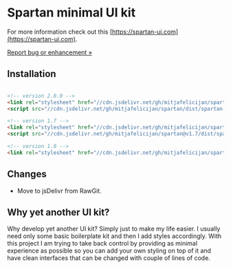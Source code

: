 # Spartan minimal UI kit

For more information check out this [https://spartan-ui.com](https://spartan-ui.com).

[Report bug or enhancement »](https://github.com/mitjafelicijan/spartan/issues/new)

## Installation

```html

<!-- version 2.0.0 -->
<link rel="stylesheet" href="//cdn.jsdelivr.net/gh/mitjafelicijan/spartan/dist/spartan-2.0.0.css">
<script src="//cdn.jsdelivr.net/gh/mitjafelicijan/spartan/dist/spartan-2.0.0.js" async></script>

<!-- version 1.7 -->
<link rel="stylesheet" href="//cdn.jsdelivr.net/gh/mitjafelicijan/spartan@v1.7/dist/spartan.min.css">
<script src="//cdn.jsdelivr.net/gh/mitjafelicijan/spartan@v1.7/dist/spartan.min.js" async></script>

<!-- version 1.0 -->
<link rel="stylesheet" href="//cdn.jsdelivr.net/gh/mitjafelicijan/spartan@v1.0/dist/spartan.min.css">
```

## Changes

- Move to jsDelivr from RawGit.

## Why yet another UI kit?

Why develop yet another UI kit? Simply just to make my life easier. I usually need only some basic boilerplate kit and then I add styles accordingly. With this project I am trying to take back control by providing as minimal experience as possible so you can add your own styling on top of it and have clean interfaces that can be changed with couple of lines of code.
